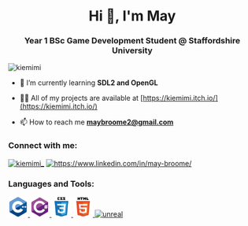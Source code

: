 <h1 align="center">Hi 👋, I'm May</h1>
<h3 align="center">Year 1 BSc Game Development Student @ Staffordshire University</h3>

<p align="left"> <img src="https://komarev.com/ghpvc/?username=kiemimi&label=Profile%20views&color=0e75b6&style=flat" alt="kiemimi" /> </p>

- 🌱 I’m currently learning **SDL2 and OpenGL**

- 👨‍💻 All of my projects are available at [https://kiemimi.itch.io/](https://kiemimi.itch.io/)

- 📫 How to reach me **maybroome2@gmail.com**

<h3 align="left">Connect with me:</h3>
<p align="left">
<a href="https://twitter.com/kiemimi_" target="blank"><img align="center" src="https://raw.githubusercontent.com/rahuldkjain/github-profile-readme-generator/master/src/images/icons/Social/twitter.svg" alt="kiemimi_" height="30" width="40" /></a>
<a href="https://linkedin.com/in/https://www.linkedin.com/in/may-broome/" target="blank"><img align="center" src="https://raw.githubusercontent.com/rahuldkjain/github-profile-readme-generator/master/src/images/icons/Social/linked-in-alt.svg" alt="https://www.linkedin.com/in/may-broome/" height="30" width="40" /></a>
</p>

<h3 align="left">Languages and Tools:</h3>
<p align="left"> <a href="https://www.w3schools.com/cpp/" target="_blank"> <img src="https://raw.githubusercontent.com/devicons/devicon/master/icons/cplusplus/cplusplus-original.svg" alt="cplusplus" width="40" height="40"/> </a> <a href="https://www.w3schools.com/cs/" target="_blank"> <img src="https://raw.githubusercontent.com/devicons/devicon/master/icons/csharp/csharp-original.svg" alt="csharp" width="40" height="40"/> </a> <a href="https://www.w3schools.com/css/" target="_blank"> <img src="https://raw.githubusercontent.com/devicons/devicon/master/icons/css3/css3-original-wordmark.svg" alt="css3" width="40" height="40"/> </a> <a href="https://www.w3.org/html/" target="_blank"> <img src="https://raw.githubusercontent.com/devicons/devicon/master/icons/html5/html5-original-wordmark.svg" alt="html5" width="40" height="40"/> </a> <a href="https://unrealengine.com/" target="_blank"> <img src="https://raw.githubusercontent.com/kenangundogan/fontisto/036b7eca71aab1bef8e6a0518f7329f13ed62f6b/icons/svg/brand/unreal-engine.svg" alt="unreal" width="40" height="40"/> </a> </p>
